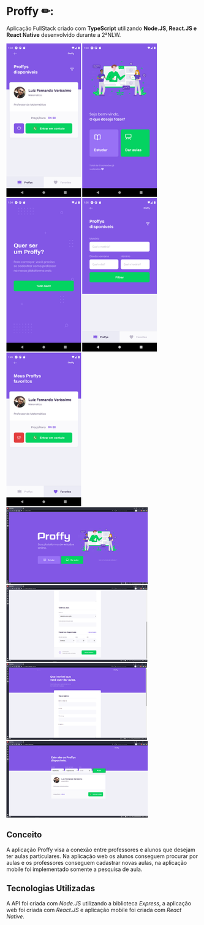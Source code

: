 # Proffy ✏:
Aplicação FullStack criado com **TypeScript** utilizando **Node.JS, React.JS e React Native** desenvolvido durante a 2ªNLW.

<img src="/images/1.png" alt="proffy image 1" height="400"/> <img src="/images/2.png" alt="proffy image 2" height="400"/> <img src="/images/3.png" alt="proffy image 3" height="400"/> <img src="/images/4.png" alt="proffy image 4" height="400"/> <img src="/images/5.png" alt="proffy image 5" height="400"/> <br/> 
[<img src="/images/web1.png" alt="proffy web image 1" height="200"/>]("https://github.com/luizfverissimo/next-level-week-2-omnistack/blob/master/images/1.png") [<img src="/images/web2.png" alt="proffy web image 2" height="200"/>]("https://github.com/luizfverissimo/next-level-week-2-omnistack/blob/master/images/1.png") [<img src="/images/web3.png" alt="proffy web image 3" height="200"/>]("https://github.com/luizfverissimo/next-level-week-2-omnistack/blob/master/images/1.png") [<img src="/images/web4.png" alt="proffy web image 4" height="200"/>]("https://github.com/luizfverissimo/next-level-week-2-omnistack/blob/master/images/1.png")

## Conceito
A aplicação Proffy visa a conexão entre professores e alunos que desejam ter aulas particulares. Na aplicação web os alunos conseguem procurar por aulas e os professores conseguem cadastrar novas aulas, na aplicação mobile foi implementado somente a pesquisa de aula.

## Tecnologias Utilizadas
A API foi criada com *Node.JS* utilizando a biblioteca *Express*, a aplicação web foi criada com *React.JS* e aplicação mobile foi criada com *React Native*.
